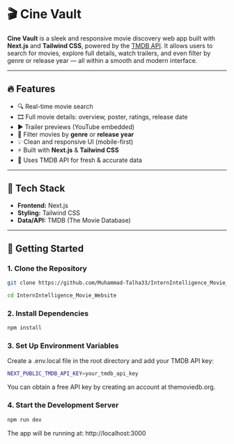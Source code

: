 # 🎬 Cine Vault

**Cine Vault** is a sleek and responsive movie discovery web app built with **Next.js** and **Tailwind CSS**, powered by the [TMDB API](https://www.themoviedb.org/). It allows users to search for movies, explore full details, watch trailers, and even filter by genre or release year — all within a smooth and modern interface.

---

## 🔥 Features

- 🔍 Real-time movie search
- 🎞️ Full movie details: overview, poster, ratings, release date
- ▶️ Trailer previews (YouTube embedded)
- 🎯 Filter movies by **genre** or **release year**
- 💡 Clean and responsive UI (mobile-first)
- ⚡ Built with **Next.js** & **Tailwind CSS**
- 🔗 Uses TMDB API for fresh & accurate data

---

## 🧱 Tech Stack

- **Frontend:** Next.js
- **Styling:** Tailwind CSS
- **Data/API:** TMDB (The Movie Database)

---

## 🚀 Getting Started

### 1. Clone the Repository
```bash
git clone https://github.com/Muhammad-Talha33/InternIntelligence_Movie_Website.git
```
```bash
cd InternIntelligence_Movie_Website
```

### 2. Install Dependencies
```bash
npm install
```

### 3. Set Up Environment Variables
Create a .env.local file in the root directory and add your TMDB API key:
```bash
NEXT_PUBLIC_TMDB_API_KEY=your_tmdb_api_key
```
You can obtain a free API key by creating an account at themoviedb.org.

### 4. Start the Development Server
```bash
npm run dev
```
The app will be running at: http://localhost:3000
